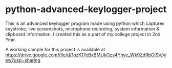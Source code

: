 # python-advanced-keylogger-project
This is an advanced keylogger program made using python which captures keystroke, live screenshots, microphone recording, system information &amp; clipboard information. I created this as a part of my college project in 2nd Year.

A working sample for this project is available at https://drive.google.com/file/d/1ozK17eBxBMUkOzs4Yhye_Wk9ZdRbGjSV/view?usp=sharing


